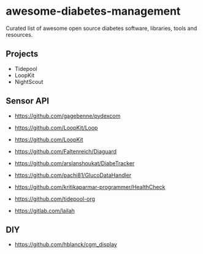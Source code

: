 # awesome-diabetes-management
Curated list of awesome open source diabetes software, libraries, tools and resources.

## Projects
- Tidepool
- LoopKit
- NightScout

## Sensor API
- https://github.com/gagebenne/pydexcom

- https://github.com/LoopKit/Loop
- https://github.com/LoopKit
- https://github.com/Faltenreich/Diaguard
- https://github.com/arslanshoukat/DiabeTracker
- https://github.com/pachi81/GlucoDataHandler
- https://github.com/kritikaparmar-programmer/HealthCheck
- https://github.com/tidepool-org
- https://gitlab.com/lailah

## DIY
- https://github.com/hblanck/cgm_display
